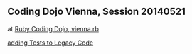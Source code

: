 ## Coding Dojo Vienna, Session 20140521

at [Ruby Coding Dojo, vienna.rb](http://www.meetup.com/vienna-rb/events/181901152/)

[adding Tests to Legacy Code](http://www.slideshare.net/pkofler/coding-dojo-adding-tests-to-legacy-code-2014)
